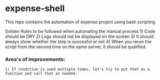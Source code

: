 # expense-shell
This repo contains the automation of expense project using bash scripting

Golden Rules to be followed when automating the manual process
    1) Code should be DRY 
    2) Logs should not be displayed on the screen
    3) It should always show whether the step is succesful or not 
    4) When you rerun the script from the second time on the same server, it should be qualified.

### Area's of improvements:
    1) If condition is used multiple times, let's try to put that as a function and call that as needed.